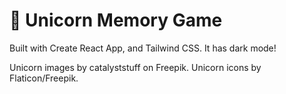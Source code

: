 # :unicorn: Unicorn Memory Game

Built with Create React App, and Tailwind CSS. It has dark mode!

Unicorn images by catalyststuff on Freepik. Unicorn icons by Flaticon/Freepik.

